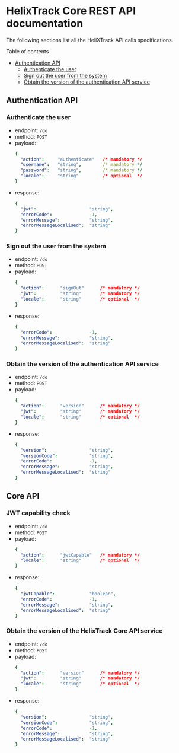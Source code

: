 # HelixTrack Core REST API documentation

The following sections list all the HeliXTrack API calls specifications.

Table of contents

- [Authentication API](#Authentication-API)
  - [Authenticate the user](#Authenticate-the-user)
  - [Sign out the user from the system](#Sign-out-the-user-from-the-system)
  - [Obtain the version of the authentication API service](#Obtain-the-version-of-the-authentication-API-service)

## Authentication API

### Authenticate the user

- endpoint: `/do`
- method: `POST`
- payload: 
  ```yaml
  {
    "action":     "authenticate"   /* mandatory */
    "username":   "string",        /* mandatory */
    "password":   "string",        /* mandatory */
    "locale":     "string"         /* optional  */
  }
  ```
- response:
  ```yaml
  {
    "jwt":                    "string",
    "errorCode":              -1,
    "errorMessage":           "string",
    "errorMessageLocalised":  "string"
  }
  ```

### Sign out the user from the system

- endpoint: `/do`
- method: `POST`
- payload:
  ```yaml
  {
    "action":      "signOut"      /* mandatory */
    "jwt":         "string"       /* mandatory */
    "locale":      "string"       /* optional  */
  }
  ```
- response:
  ```yaml
  {
    "errorCode":              -1,
    "errorMessage":           "string",
    "errorMessageLocalised":  "string"
  }
  ```

### Obtain the version of the authentication API service

- endpoint: `/do`
- method: `POST`
- payload:
  ```yaml
  {
    "action":      "version"      /* mandatory */
    "jwt":         "string"       /* mandatory */
    "locale":      "string"       /* optional  */
  }
  ```
- response:
  ```yaml
  {
    "version":                "string",
    "versionCode":            "string",
    "errorCode":              -1,
    "errorMessage":           "string",
    "errorMessageLocalised":  "string"
  }
  ```

## Core API

### JWT capability check

- endpoint: `/do`
- method: `POST`
- payload:
  ```yaml
  {
    "action":      "jwtCapable"   /* mandatory */
    "locale":      "string"       /* optional  */
  }
  ```
- response:
  ```yaml
  {
    "jwtCapable":             "boolean",
    "errorCode":              -1,
    "errorMessage":           "string",
    "errorMessageLocalised":  "string"
  }
  ```

### Obtain the version of the HelixTrack Core API service

- endpoint: `/do`
- method: `POST`
- payload:
  ```yaml
  {
    "action":      "version"      /* mandatory */
    "jwt":         "string"       /* mandatory */
    "locale":      "string"       /* optional  */
  }
  ```
- response:
  ```yaml
  {
    "version":                "string",
    "versionCode":            "string",
    "errorCode":              -1,
    "errorMessage":           "string",
    "errorMessageLocalised":  "string"
  }
  ```